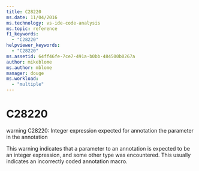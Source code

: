 ```yaml
---
title: C28220
ms.date: 11/04/2016
ms.technology: vs-ide-code-analysis
ms.topic: reference
f1_keywords:
  - "C28220"
helpviewer_keywords:
  - "C28220"
ms.assetid: 64ff46fe-7ce7-491a-b0bb-484500b0267a
author: mikeblome
ms.author: mblome
manager: douge
ms.workload:
  - "multiple"
---
```

# C28220
warning C28220: Integer expression expected for annotation the parameter in the annotation

 This warning indicates that a parameter to an annotation is expected to be an integer expression, and some other type was encountered. This usually indicates an incorrectly coded annotation macro.